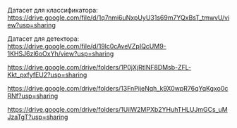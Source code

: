 Датасет для классификатора: https://drive.google.com/file/d/1q7nmi6uNxpUyU31s69m7YQxBsT_tmwvU/view?usp=sharing

Датасет для детектора: https://drive.google.com/file/d/19lc0cAveVZpIQcUM9-1KHSJ6zl6oOxYh/view?usp=sharing

https://drive.google.com/drive/folders/1P0jXjRtlNF8DMsb-ZFL-Kkt_pxfyfEU2?usp=sharing

https://drive.google.com/drive/folders/13FnPijeNqh_k9X0wpR76qYqKgxo0cRNf?usp=sharing

https://drive.google.com/drive/folders/1UilW2MPXb2YHuhTHLUJmGCs_uMJzaTgT?usp=sharing
